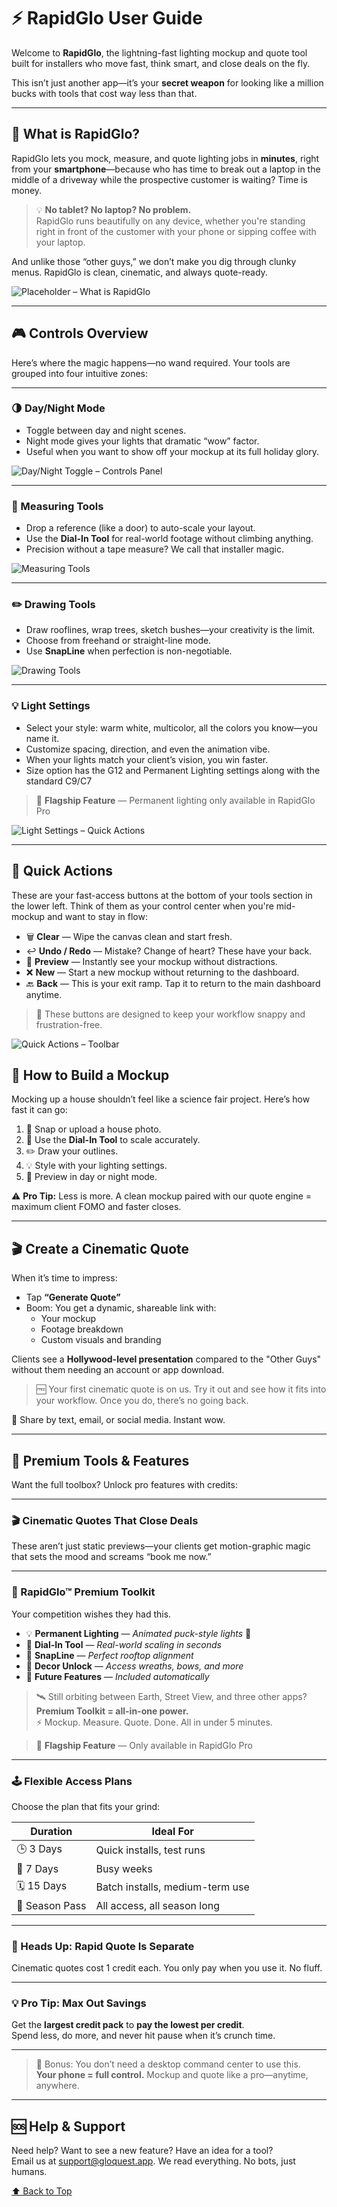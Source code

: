 # ⚡️ RapidGlo User Guide <a name="top"></a>

Welcome to **RapidGlo**, the lightning-fast lighting mockup and quote tool built for installers who move fast, think smart, and close deals on the fly.

This isn’t just another app—it’s your **secret weapon** for looking like a million bucks with tools that cost way less than that.

---

## 🧠 What is RapidGlo? <a name="what-is-rapidglo"></a>

RapidGlo lets you mock, measure, and quote lighting jobs in **minutes**, right from your **smartphone**—because who has time to break out a laptop in the middle of a driveway while the prospective customer is waiting? Time is money.

> 💡 **No tablet? No laptop? No problem.**  
> RapidGlo runs beautifully on any device, whether you're standing right in front of the customer with your phone or sipping coffee with your laptop.

And unlike those “other guys,” we don’t make you dig through clunky menus. RapidGlo is clean, cinematic, and always quote-ready.

![Placeholder – What is RapidGlo](../../assets/images/rapidglo/what-is-rapidglo.png)

---

## 🎮 Controls Overview <a name="controls-overview"></a>

Here’s where the magic happens—no wand required. Your tools are grouped into four intuitive zones:

---

### 🌗 Day/Night Mode

- Toggle between day and night scenes.
- Night mode gives your lights that dramatic “wow” factor.
- Useful when you want to show off your mockup at its full holiday glory.

![Day/Night Toggle – Controls Panel](../../assets/images/rapidglo/day-night-toggle.png)

---

### 📏 Measuring Tools

- Drop a reference (like a door) to auto-scale your layout.
- Use the **Dial-In Tool** for real-world footage without climbing anything.
- Precision without a tape measure? We call that installer magic.

![Measuring Tools](../../assets/images/rapidglo/measuring-tools.png)

---

### ✏️ Drawing Tools

- Draw rooflines, wrap trees, sketch bushes—your creativity is the limit.
- Choose from freehand or straight-line mode.
- Use **SnapLine** when perfection is non-negotiable.

![Drawing Tools](../../assets/images/rapidglo/drawing-tools.png)

---

### 💡 Light Settings

- Select your style: warm white, multicolor, all the colors you know—you name it.
- Customize spacing, direction, and even the animation vibe.
- When your lights match your client’s vision, you win faster.
- Size option has the G12 and Permanent Lighting settings along with the standard C9/C7

> 🏅 **Flagship Feature** — Permanent lighting only available in RapidGlo Pro

![Light Settings – Quick Actions](../../assets/images/rapidglo/lights-settings.png)

---

## 🎯 Quick Actions <a name="quick-actions"></a>

These are your fast-access buttons at the bottom of your tools section in the lower left. Think of them as your control center when you're mid-mockup and want to stay in flow:

- 🗑️ **Clear** — Wipe the canvas clean and start fresh.
- ↩️ **Undo / Redo** — Mistake? Change of heart? These have your back.
- 👀 **Preview** — Instantly see your mockup without distractions.
- ❌ **New** — Start a new mockup without returning to the dashboard.
- 🔙 **Back** — This is your exit ramp. Tap it to return to the main dashboard anytime.

> 🔁 These buttons are designed to keep your workflow snappy and frustration-free.

![Quick Actions – Toolbar](../../assets/images/rapidglo/controls-section.png)

## 🧰 How to Build a Mockup <a name="making-a-mockup"></a>

Mocking up a house shouldn’t feel like a science fair project. Here’s how fast it can go:

1. 📸 Snap or upload a house photo.
2. 🧠 Use the **Dial-In Tool** to scale accurately.
3. ✏️ Draw your outlines.
4. 💡 Style with your lighting settings.
5. 🌙 Preview in day or night mode.

⚠️ **Pro Tip:** Less is more. A clean mockup paired with our quote engine = maximum client FOMO and faster closes.

---

## 🎬 Create a Cinematic Quote <a name="generating-quote"></a>

When it’s time to impress:

- Tap **“Generate Quote”**
- Boom: You get a dynamic, shareable link with:
  - Your mockup
  - Footage breakdown
  - Custom visuals and branding

Clients see a **Hollywood-level presentation** compared to the "Other Guys" without them needing an account or app download.

> 🆓 Your first cinematic quote is on us.
> Try it out and see how it fits into your workflow. Once you do, there’s no going back.

🔗 Share by text, email, or social media. Instant wow.

---

## 💎 Premium Tools & Features <a name="premium-features"></a>

Want the full toolbox? Unlock pro features with credits:

---

### 🎬 Cinematic Quotes That Close Deals

These aren’t just static previews—your clients get motion-graphic magic that sets the mood and screams “book me now.”

---

### 🧰 RapidGlo™ Premium Toolkit

Your competition wishes they had this.

- 💡 **Permanent Lighting** — _Animated puck-style lights_ 🏅
- 📐 **Dial-In Tool** — _Real-world scaling in seconds_
- 🧲 **SnapLine** — _Perfect rooftop alignment_
- 🎀 **Decor Unlock** — _Access wreaths, bows, and more_
- 🔮 **Future Features** — _Included automatically_

> 🛰️ Still orbiting between Earth, Street View, and three other apps?  
> **Premium Toolkit = all-in-one power.**  
> ⚡ Mockup. Measure. Quote. Done. All in under 5 minutes.

> 🏅 **Flagship Feature** — Only available in RapidGlo Pro

---

### 🕹️ Flexible Access Plans

Choose the plan that fits your grind:

| Duration       | Ideal For                       |
| -------------- | ------------------------------- |
| 🕒 3 Days      | Quick installs, test runs       |
| 📆 7 Days      | Busy weeks                      |
| 🗓️ 15 Days     | Batch installs, medium-term use |
| 🌟 Season Pass | All access, all season long     |

---

### 🚧 Heads Up: Rapid Quote Is Separate

Cinematic quotes cost 1 credit each. You only pay when you use it. No fluff.

---

### 💡 Pro Tip: Max Out Savings

Get the **largest credit pack** to **pay the lowest per credit**.  
Spend less, do more, and never hit pause when it’s crunch time.

---

> 🤳 Bonus: You don’t need a desktop command center to use this.  
> **Your phone = full control.** Mockup and quote like a pro—anytime, anywhere.

---

## 🆘 Help & Support

Need help? Want to see a new feature? Have an idea for a tool?  
Email us at [support@gloquest.app](mailto:support@gloquest.app). We read everything. No bots, just humans.

[⬆️ Back to Top](#top)
